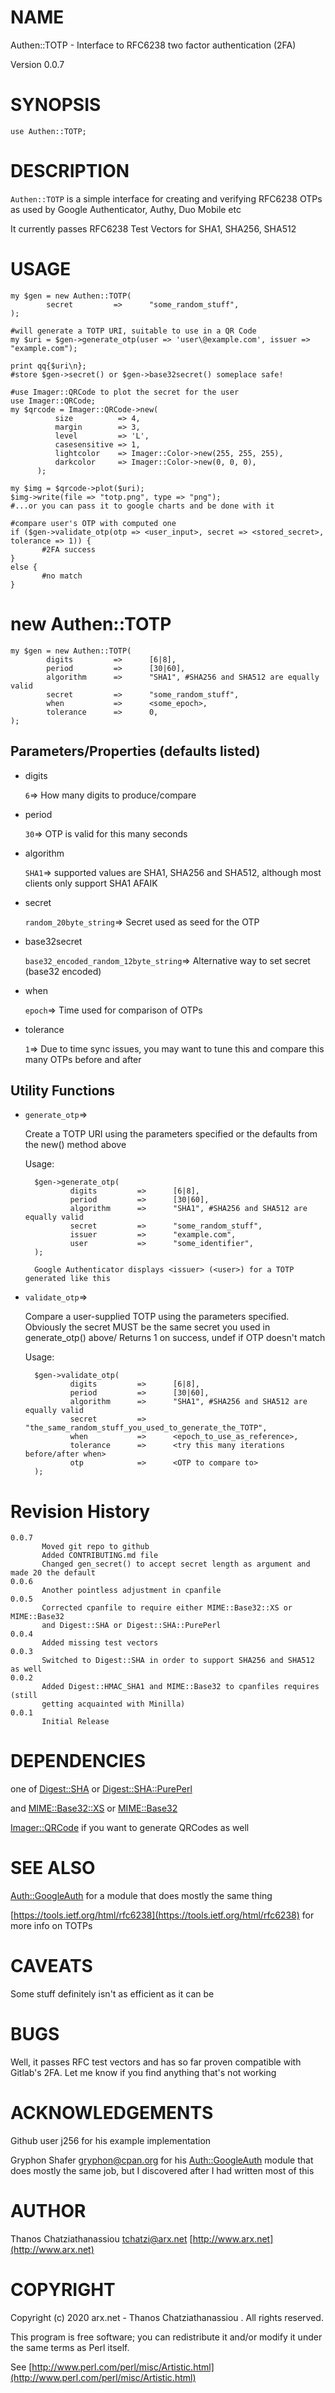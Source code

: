 # NAME

Authen::TOTP - Interface to RFC6238 two factor authentication (2FA)

Version 0.0.7

# SYNOPSIS

    use Authen::TOTP;

# DESCRIPTION

`Authen::TOTP` is a simple interface for creating and verifying RFC6238 OTPs
as used by Google Authenticator, Authy, Duo Mobile etc

It currently passes RFC6238 Test Vectors for SHA1, SHA256, SHA512

# USAGE

    my $gen = new Authen::TOTP(
            secret         =>      "some_random_stuff",
    );

    #will generate a TOTP URI, suitable to use in a QR Code
    my $uri = $gen->generate_otp(user => 'user\@example.com', issuer => "example.com");
    
    print qq{$uri\n};
    #store $gen->secret() or $gen->base32secret() someplace safe!

    #use Imager::QRCode to plot the secret for the user
    use Imager::QRCode;
    my $qrcode = Imager::QRCode->new(
              size          => 4,
              margin        => 3,
              level         => 'L',
              casesensitive => 1,
              lightcolor    => Imager::Color->new(255, 255, 255),
              darkcolor     => Imager::Color->new(0, 0, 0),
          );

    my $img = $qrcode->plot($uri);
    $img->write(file => "totp.png", type => "png");
    #...or you can pass it to google charts and be done with it

    #compare user's OTP with computed one
    if ($gen->validate_otp(otp => <user_input>, secret => <stored_secret>, tolerance => 1)) {
           #2FA success
    }
    else {
           #no match
    }

# new Authen::TOTP

    my $gen = new Authen::TOTP(
            digits         =>      [6|8],
            period         =>      [30|60],
            algorithm      =>      "SHA1", #SHA256 and SHA512 are equally valid
            secret         =>      "some_random_stuff",
            when           =>      <some_epoch>,
            tolerance      =>      0,
    );

## Parameters/Properties (defaults listed)

- digits

    `6`=> How many digits to produce/compare

- period

    `30`=> OTP is valid for this many seconds

- algorithm

    `SHA1`=> supported values are SHA1, SHA256 and SHA512, although most clients only support SHA1 AFAIK

- secret

    `random_20byte_string`=> Secret used as seed for the OTP

- base32secret

    `base32_encoded_random_12byte_string`=> Alternative way to set secret (base32 encoded)

- when

    `epoch`=> Time used for comparison of OTPs

- tolerance

    `1`=> Due to time sync issues, you may want to tune this and compare
    this many OTPs before and after

## Utility Functions

- `generate_otp`=>

    Create a TOTP URI using the parameters specified or the defaults from
    the new() method above

    Usage:

        $gen->generate_otp(
                digits         =>      [6|8],
                period         =>      [30|60],
                algorithm      =>      "SHA1", #SHA256 and SHA512 are equally valid
                secret         =>      "some_random_stuff",
                issuer         =>      "example.com",
                user           =>      "some_identifier",
        );
        
        Google Authenticator displays <issuer> (<user>) for a TOTP generated like this

- `validate_otp`=>

    Compare a user-supplied TOTP using the parameters specified. Obviously the secret
    MUST be the same secret you used in generate\_otp() above/
    Returns 1 on success, undef if OTP doesn't match

    Usage:

        $gen->validate_otp(
                digits         =>      [6|8],
                period         =>      [30|60],
                algorithm      =>      "SHA1", #SHA256 and SHA512 are equally valid
                secret         =>      "the_same_random_stuff_you_used_to_generate_the_TOTP",
                when           =>      <epoch_to_use_as_reference>,
                tolerance      =>      <try this many iterations before/after when>
                otp            =>      <OTP to compare to>
        );
        

# Revision History

    0.0.7
           Moved git repo to github
           Added CONTRIBUTING.md file
           Changed gen_secret() to accept secret length as argument and made 20 the default
    0.0.6
           Another pointless adjustment in cpanfile
    0.0.5
           Corrected cpanfile to require either MIME::Base32::XS or MIME::Base32
           and Digest::SHA or Digest::SHA::PurePerl
    0.0.4
           Added missing test vectors
    0.0.3
           Switched to Digest::SHA in order to support SHA256 and SHA512 as well
    0.0.2
           Added Digest::HMAC_SHA1 and MIME::Base32 to cpanfiles requires (still
           getting acquainted with Minilla)
    0.0.1
           Initial Release

# DEPENDENCIES

one of 
[Digest::SHA](https://metacpan.org/pod/Digest%3A%3ASHA) or [Digest::SHA::PurePerl](https://metacpan.org/pod/Digest%3A%3ASHA%3A%3APurePerl)

and
[MIME::Base32::XS](https://metacpan.org/pod/MIME%3A%3ABase32%3A%3AXS) or [MIME::Base32](https://metacpan.org/pod/MIME%3A%3ABase32)

[Imager::QRCode](https://metacpan.org/pod/Imager%3A%3AQRCode) if you want to generate QRCodes as well

# SEE ALSO

[Auth::GoogleAuth](https://metacpan.org/pod/Auth%3A%3AGoogleAuth) for a module that does mostly the same thing

[https://tools.ietf.org/html/rfc6238](https://tools.ietf.org/html/rfc6238) for more info on TOTPs

# CAVEATS

Some stuff definitely isn't as efficient as it can be

# BUGS

Well, it passes RFC test vectors and has so far proven compatible with
Gitlab's 2FA.
Let me know if you find anything that's not working

# ACKNOWLEDGEMENTS

Github user j256 for his example implementation

Gryphon Shafer <gryphon@cpan.org> for his [Auth::GoogleAuth](https://metacpan.org/pod/Auth%3A%3AGoogleAuth) module
that does mostly the same job, but I discovered after I had written 
most of this

# AUTHOR

Thanos Chatziathanassiou <tchatzi@arx.net>
[http://www.arx.net](http://www.arx.net)

# COPYRIGHT

Copyright (c) 2020 arx.net - Thanos Chatziathanassiou . All rights reserved.

This program is free software; you can redistribute it and/or
modify it under the same terms as Perl itself.

See [http://www.perl.com/perl/misc/Artistic.html](http://www.perl.com/perl/misc/Artistic.html)
